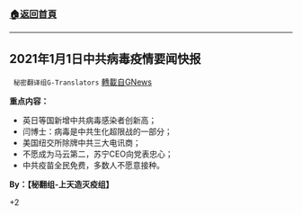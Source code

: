 ###  [:house:返回首頁](https://github.com/ourhimalayas/txt)
---

## 2021年1月1日中共病毒疫情要闻快报
` 秘密翻译组G-Translators` [轉載自GNews](https://gnews.org/zh-hans/707948/)

**重点内容：**

- 英日等国新增中共病毒感染者创新高；
- 闫博士：病毒是中共生化超限战的一部分；
- 美国纽交所除牌中共三大电讯商；
- 不愿成为马云第二，苏宁CEO向党表忠心；
- 中共疫苗全民免费，多数人不愿意接种。




**By：【秘翻组-上天造灭疫组】**

+2
